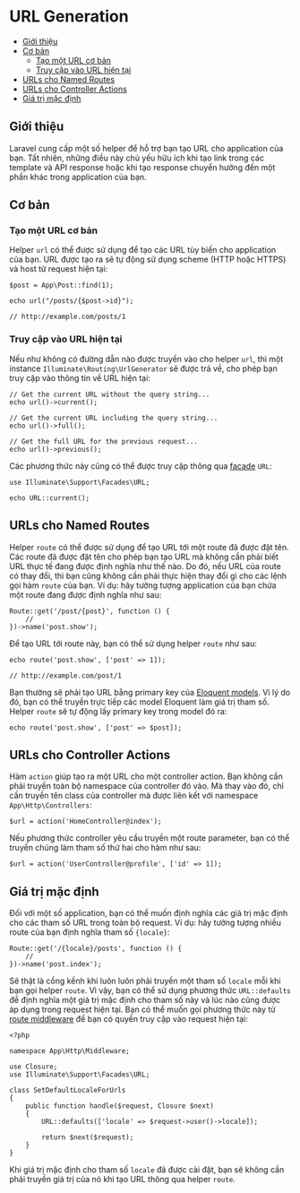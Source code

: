 # URL Generation

- [Giới thiệu](#introduction)
- [Cơ bản](#the-basics)
    - [Tạo một URL cơ bản](#generating-basic-urls)
    - [Truy cập vào URL hiện tại](#accessing-the-current-url)
- [URLs cho Named Routes](#urls-for-named-routes)
- [URLs cho Controller Actions](#urls-for-controller-actions)
- [Giá trị mặc định](#default-values)

<a name="introduction"></a>
## Giới thiệu

Laravel cung cấp một số helper để hỗ trợ bạn tạo URL cho application của bạn. Tất nhiên, những điều này chủ yếu hữu ích khi tạo link trong các template và API response hoặc khi tạo response chuyển hướng đến một phần khác trong application của bạn.

<a name="the-basics"></a>
## Cơ bản

<a name="generating-basic-urls"></a>
### Tạo một URL cơ bản

Helper `url` có thể được sử dụng để tạo các URL tùy biến cho application của bạn. URL được tạo ra sẽ tự động sử dụng scheme (HTTP hoặc HTTPS) và host từ request hiện tại:

    $post = App\Post::find(1);

    echo url("/posts/{$post->id}");

    // http://example.com/posts/1

<a name="accessing-the-current-url"></a>
### Truy cập vào URL hiện tại

Nếu như không có đường dẫn nào được truyền vào cho helper `url`, thì một instance `Illuminate\Routing\UrlGenerator` sẽ được trả về, cho phép bạn truy cập vào thông tin về URL hiện tại:

    // Get the current URL without the query string...
    echo url()->current();

    // Get the current URL including the query string...
    echo url()->full();

    // Get the full URL for the previous request...
    echo url()->previous();

Các phương thức này cũng có thể được truy cập thông qua [facade](/docs/{{version}}/facades) `URL`:

    use Illuminate\Support\Facades\URL;

    echo URL::current();

<a name="urls-for-named-routes"></a>
## URLs cho Named Routes

Helper `route` có thể được sử dụng để tạo URL tới một route đã được đặt tên. Các route đã được đặt tên cho phép bạn tạo URL mà không cần phải biết URL thực tế đang được định nghĩa như thế nào. Do đó, nếu URL của route có thay đổi, thì bạn cũng không cần phải thực hiện thay đổi gì cho các lệnh gọi hàm `route` của bạn. Ví dụ: hãy tưởng tượng application của bạn chứa một route đang được định nghĩa như sau:

    Route::get('/post/{post}', function () {
        //
    })->name('post.show');

Để tạo URL tới route này, bạn có thể sử dụng helper `route` như sau:

    echo route('post.show', ['post' => 1]);

    // http://example.com/post/1

Bạn thường sẽ phải tạo URL bằng primary key của [Eloquent models](/docs/{{version}}/eloquent). Vì lý do đó, bạn có thể truyền trực tiếp các model Eloquent làm giá trị tham số. Helper `route` sẽ tự động lấy primary key trong model đó ra:

    echo route('post.show', ['post' => $post]);

<a name="urls-for-controller-actions"></a>
## URLs cho Controller Actions

Hàm `action` giúp tạo ra một URL cho một controller action. Bạn không cần phải truyền toàn bộ namespace của controller đó vào. Mà thay vào đó, chỉ cần truyền tên class của controller mà được liên kết với namespace `App\Http\Controllers`:

    $url = action('HomeController@index');

Nếu phương thức controller yêu cầu truyền một route parameter, bạn có thể truyền chúng làm tham số thứ hai cho hàm như sau:

    $url = action('UserController@profile', ['id' => 1]);

<a name="default-values"></a>
## Giá trị mặc định

Đối với một số application, bạn có thể muốn định nghĩa các giá trị mặc định cho các tham số URL trong toàn bộ request. Ví dụ: hãy tưởng tượng nhiều route của bạn định nghĩa tham số `{locale}`:

    Route::get('/{locale}/posts', function () {
        //
    })->name('post.index');

Sẽ thật là cồng kềnh khi luôn luôn phải truyền một tham số `locale` mỗi khi bạn gọi helper `route`. Vì vậy, bạn có thể sử dụng phương thức `URL::defaults` để định nghĩa một giá trị mặc định cho tham số này và lúc nào cũng được áp dụng trong request hiện tại. Bạn có thể muốn gọi phương thức này từ [route middleware](/docs/{{version}}/middleware#assigning-middleware-to-routes) để bạn có quyền truy cập vào request hiện tại:

    <?php

    namespace App\Http\Middleware;

    use Closure;
    use Illuminate\Support\Facades\URL;

    class SetDefaultLocaleForUrls
    {
        public function handle($request, Closure $next)
        {
            URL::defaults(['locale' => $request->user()->locale]);

            return $next($request);
        }
    }

Khi giá trị mặc định cho tham số `locale` đã được cài đặt, bạn sẽ không cần phải truyền giá trị của nó khi tạo URL thông qua helper `route`.
